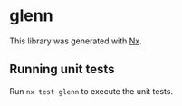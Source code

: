 # glenn

This library was generated with [Nx](https://nx.dev).

## Running unit tests

Run `nx test glenn` to execute the unit tests.
